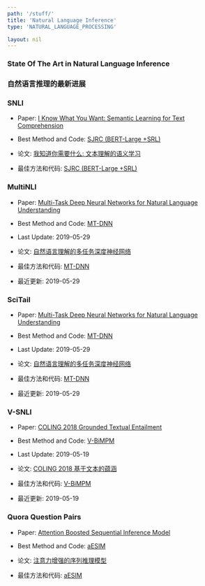 ```yaml
---
path: '/stuff/'
title: 'Natural Language Inference'
type: 'NATURAL_LANGUAGE_PROCESSING'

layout: nil
---
```


### State Of The Art in Natural Language Inference  
### 自然语言推理的最新进展  

### SNLI

* Paper: [I Know What You Want: Semantic Learning for Text Comprehension](https://arxiv.org/pdf/1809.02794v2.pdf)

* Best Method and Code: [SJRC (BERT-Large +SRL)]()

* 论文: [我知道你需要什么: 文本理解的语义学习](https://arxiv.org/pdf/1809.02794v2.pdf)

* 最佳方法和代码: [SJRC (BERT-Large +SRL)]()

### MultiNLI

* Paper: [Multi-Task Deep Neural Networks for Natural Language Understanding](https://arxiv.org/pdf/1901.11504v1.pdf)

* Best Method and Code: [MT-DNN](https://github.com/namisan/mt-dnn)

* Last Update: 2019-05-29

* 论文: [自然语言理解的多任务深度神经网络](https://arxiv.org/pdf/1901.11504v1.pdf)

* 最佳方法和代码: [MT-DNN](https://github.com/namisan/mt-dnn)

* 最近更新: 2019-05-29

### SciTail

* Paper: [Multi-Task Deep Neural Networks for Natural Language Understanding](https://arxiv.org/pdf/1901.11504v1.pdf)

* Best Method and Code: [MT-DNN](https://github.com/namisan/mt-dnn)

* Last Update: 2019-05-29

* 论文: [自然语言理解的多任务深度神经网络](https://arxiv.org/pdf/1901.11504v1.pdf)

* 最佳方法和代码: [MT-DNN](https://github.com/namisan/mt-dnn)

* 最近更新: 2019-05-29

### V-SNLI

* Paper: [COLING 2018 Grounded Textual Entailment](https://arxiv.org/pdf/1806.05645v1.pdf)

* Best Method and Code: [V-BiMPM](https://github.com/claudiogreco/coling18-gte)

* Last Update: 2019-05-19

* 论文: [COLING 2018 基于文本的蕴涵](https://arxiv.org/pdf/1806.05645v1.pdf)

* 最佳方法和代码: [V-BiMPM](https://github.com/claudiogreco/coling18-gte)

* 最近更新: 2019-05-19

### Quora Question Pairs

* Paper: [Attention Boosted Sequential Inference Model](https://arxiv.org/pdf/1812.01840v2.pdf)

* Best Method and Code: [aESIM]()

* 论文: [注意力增强的序列推理模型](https://arxiv.org/pdf/1812.01840v2.pdf)

* 最佳方法和代码: [aESIM]()


